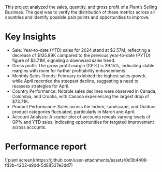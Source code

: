 This project analyzed the sales, quantity, and gross profit of a Plant’s Selling Business. The goal was to verify the distribution of these metrics across all countries and identify possible pain points and opportunities to improve.

<h1>Key Insights</h1>
<ul>
  <li><bold>Sale: </bold>Year-to-date (YTD) sales for 2024 stand at $3.57M, reflecting a decrease of $135.89K compared to the previous year-to-date (PYTD) figure of $3.71M, signaling a downward sales trend.</li>
  <li><bold>Gross profit: </bold>The gross profit margin (GP%) is 39.15%, indicating stable margins with room for further profitability enhancements.</li>
  <li><bold>Monthly Sales Trends: </bold>February exhibited the highest sales growth, while April recorded the steepest decline, suggesting a need to reassess strategies for April.</li>
  <li><bold>Country Performance: </bold>Notable sales declines were observed in Canada, Colombia, and Croatia, with Canada experiencing the largest drop of $73.71K.</li>
  <li><bold>Product Performance: </bold>Sales across the Indoor, Landscape, and Outdoor product categories fluctuated, particularly in March and April.</li>
  <li><bold>Account Analysis: </bold>A scatter plot of accounts reveals varying levels of GP% and YTD sales, indicating opportunities for targeted improvement across accounts.</li>
</ul>

<h1>Performance report</h1>
![plant screen](https://github.com/user-attachments/assets/0d3b4408-fd3b-4202-a9dd-5d88537e3dd7)
